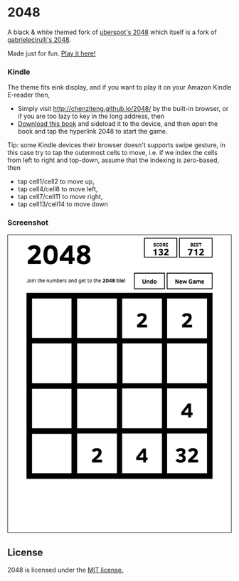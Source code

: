 # 2048

A black & white themed fork of [uberspot's 2048](https://github.com/uberspot/2048) which itself is a fork of [gabrielecirulli's 2048](https://github.com/gabrielecirulli/2048).

Made just for fun. [Play it here!](http://chenziteng.github.io/2048/)

### Kindle

The theme fits eink display, and if you want to play it on your Amazon Kindle E-reader then,

* Simply visit http://chenziteng.github.io/2048/ by the built-in browser, or if you are too lazy to key in the long address, then
* [Download this book](https://github.com/chenziteng/2048/blob/gh-pages/book/2048.mobi) and sideload it to the device, and then open the book and tap the hyperlink 2048 to start the game.

Tip: some Kindle devices their browser doesn't supports swipe gesture, in this case try to tap the outermost cells to move, i.e. if we index the cells from left to right and top-down, assume that the indexing is zero-based, then
* tap cell1/cell2 to move up,
* tap cell4/cell8 to move left,
* tap cell7/cell11 to move right,
* tap cell13/cell14 to move down

### Screenshot

![](screenshots/screen01.png)

## License

2048 is licensed under the [MIT license.](https://github.com/gabrielecirulli/2048/blob/master/LICENSE.txt)